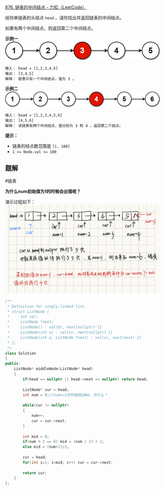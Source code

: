 [876. 链表的中间结点 - 力扣（LeetCode）](https://leetcode.cn/problems/middle-of-the-linked-list/description/)

给你单链表的头结点 `head` ，请你找出并返回链表的中间结点。

如果有两个中间结点，则返回第二个中间结点。

**示例一**
![](../zPictureStore/Pastedimage20240312150843.jpg)

```
输入： head = [1,2,3,4,5]
输出： [3,4,5]
解释： 链表只有一个中间结点，值为 3 。
```

**示例二**
![](../zPictureStore/Pastedimage20240312150946.jpg)

```
输入： head = [1,2,3,4,5,6]
输出： [4,5,6]
解释： 该链表有两个中间结点，值分别为 3 和 4 ，返回第二个结点。
```

**提示：**

- 链表的结点数范围是 `[1, 100]`
- `1 <= Node.val <= 100`


## 题解

#链表

**为什么num初始值为1的时候会出错呢？**

演示过程如下：
![](../zPictureStore/微信图片_20240312184739.png)

```cpp
/**
 * Definition for singly-linked list.
 * struct ListNode {
 *     int val;
 *     ListNode *next;
 *     ListNode() : val(0), next(nullptr) {}
 *     ListNode(int x) : val(x), next(nullptr) {}
 *     ListNode(int x, ListNode *next) : val(x), next(next) {}
 * };
 */
class Solution 
{
public:
    ListNode* middleNode(ListNode* head) 
    {
        if(head == nullptr || head->next == nullptr) return head;
        
        ListNode* cur = head;
        int num = 0;//num==1的时候就会WA，为什么？

        while(cur != nullptr)
        {
            num++;
            cur = cur->next;
        }

        int mid = 0;
        if(num % 2 == 0) mid = (num / 2) + 1;
        else mid = (num+1)/2;

        cur = head;
        for(int i=1; i<mid; i++) cur = cur->next;

        return cur;
    }
};
```